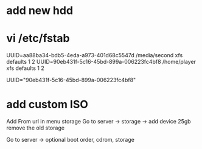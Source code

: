 # add new hdd
# vi /etc/fstab
UUID=aa88ba34-bdb5-4eda-a973-401d68c5547d /media/second         xfs     defaults        1 2
UUID=90eb431f-5c16-45bd-899a-006223fc4bf8 /home/player         xfs     defaults        1 2


UUID="90eb431f-5c16-45bd-899a-006223fc4bf8"


# add custom ISO
Add From url in menu storage
Go to server -> storage -> add device 25gb
remove the old storage

Go to server -> optional boot order, cdrom, storage
